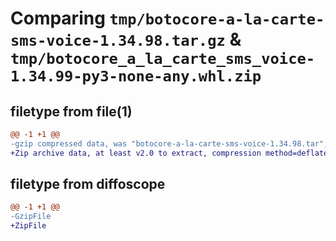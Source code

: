 # Comparing `tmp/botocore-a-la-carte-sms-voice-1.34.98.tar.gz` & `tmp/botocore_a_la_carte_sms_voice-1.34.99-py3-none-any.whl.zip`

## filetype from file(1)

```diff
@@ -1 +1 @@
-gzip compressed data, was "botocore-a-la-carte-sms-voice-1.34.98.tar", last modified: Sat May  4 01:01:40 2024, max compression
+Zip archive data, at least v2.0 to extract, compression method=deflate
```

## filetype from diffoscope

```diff
@@ -1 +1 @@
-GzipFile
+ZipFile
```

